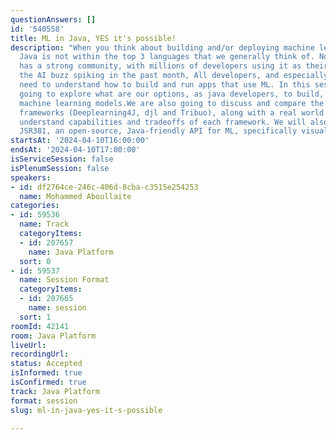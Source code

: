 ```yaml
---
questionAnswers: []
id: '540558'
title: ML in Java, YES it's possible!
description: "When you think about building and/or deploying machine learning models,
  Java is not within the top 3 languages that we generally think of. Nonetheless Java
  has a strong community, with millions of developers using it as their main language.\r\nWith
  the AI buzz spiking in the past month, All developers, and especially Java developers,
  need to understand how to build and run apps that use ML. In this session we are
  going to explore what are our options, as java developers, to build, save and run
  machine learning models.We are also going to discuss and compare the most 3 popular
  frameworks (Deeplearning4J, djl and Tribuo), along with a real world example to
  understand capabilities and tradeoffs of each framework. We will also briefly cover
  JSR381, an open-source, Java-friendly API for ML, specifically visual recognition"
startsAt: '2024-04-10T16:00:00'
endsAt: '2024-04-10T17:00:00'
isServiceSession: false
isPlenumSession: false
speakers:
- id: df2764ce-246c-406d-8cba-c3515e254253
  name: Mohammed Aboullaite
categories:
- id: 59536
  name: Track
  categoryItems:
  - id: 207657
    name: Java Platform
  sort: 0
- id: 59537
  name: Session Format
  categoryItems:
  - id: 207665
    name: session
  sort: 1
roomId: 42141
room: Java Platform
liveUrl: 
recordingUrl: 
status: Accepted
isInformed: true
isConfirmed: true
track: Java Platform
format: session
slug: ml-in-java-yes-it-s-possible

---
```


